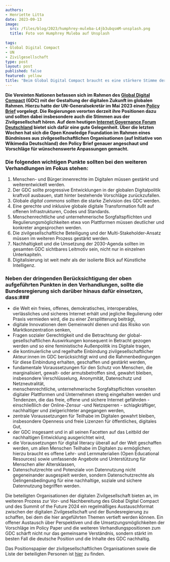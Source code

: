 ```yaml
---
authors:
- Henriette Litta
date: 2023-09-13
image:
  src: /files/blog/2023/humphrey-muleba-L4jb3ubqsmM-unsplash.png
  title: Foto von Humphrey Muleba auf Unsplash
  
tags:
- Global Digital Compact
- UN
- Zivilgesellschaft
type: post
layout: post
published: false
featured: yellow
title: "Beim Global Digital Compact braucht es eine stärkere Stimme der Zivilgesellschaft"
---
```


**Die Vereinten Nationen befassen sich im Rahmen des [Global Digital Compact](https://www.un.org/techenvoy/global-digital-compact) (GDC) mit der Gestaltung der digitalen Zukunft im globalen Rahmen. Hierzu hatte der UN-Generalsekretär im Mai 2023 einen [Policy Brief](https://indonesia.un.org/sites/default/files/2023-07/our-common-agenda-policy-brief-gobal-digi-compact-en.pdf) vorgelegt. Die Regierungen verorten derzeit ihre Positionen dazu und sollten dabei insbesondere auch die Stimmen aus der Zivilgesellschaft hören. Auf dem heutigen [Internet Governance Forum Deutschland](https://www.igf-d.de/igf-d-2023/) bietet sich dafür eine gute Gelegenheit. Über die letzten Wochen hat sich die Open Knowledge Foundation im Rahmen eines Bündnisses aus zivilgesellschaftlichen Organisationen (auf Initiative von Wikimedia Deutschland) den Policy Brief genauer angeschaut und Vorschläge für wünschenswerte Anpassungen gemacht.**

### Die folgenden wichtigen Punkte sollten bei den weiteren Verhandlungen im Fokus stehen: ###

1.	Menschen- und Bürger:innenrechte im Digitalen müssen gestärkt und weiterentwickelt werden.
2.	Der GDC sollte progressive Entwicklungen in der globalen Digitalpolitik kraftvoll ausbauen, statt hinter bestehende Vorschläge zurückzufallen.
3.	Globale *digital commons* sollten die starke Zielvision des GDC werden.
4.	Eine gerechte und inklusive globale digitale Transformation fußt auf offenen Infrastrukturen, Codes und Standards.
5.	Menschenrechtliche und unternehmerische Sorgfaltspflichten und Regulierungsmöglichkeiten etwa von Plattformen müssen deutlicher und konkreter angesprochen werden.
6.	Die zivilgesellschaftliche Beteiligung und der Multi-Stakeholder-Ansatz müssen im weiteren Prozess gestärkt werden.
7.	Nachhaltigkeit und die Umsetzung der 2030-Agenda sollten im gesamten GDC sichtbares Leitmotiv sein, nicht nur in einzelnen Unterkapiteln.
8.	Digitalisierung ist weit mehr als der isolierte Blick auf Künstliche Intelligenz.

### Neben der dringenden Berücksichtigung der oben aufgeführten Punkten in den Verhandlungen, sollte die Bundesregierung sich darüber hinaus dafür einsetzen, dass:### 

- die Welt ein freies, offenes, demokratisches, interoperables, verlässliches und sicheres Internet erhält und jegliche Regulierung oder Praxis vermieden wird, die zu einer Zersplitterung beiträgt,
- digitale Innovationen dem Gemeinwohl dienen und das Risiko von Marktkonzentration senken,
- Fragen sozialer Gerechtigkeit und die Betrachtung der global-gesellschaftlichen Auswirkungen konsequent in Betracht gezogen werden und so eine feministische Außenpolitik ins Digitale tragen,
- die kontinuierliche und regelhafte Einbindung zivilgesellschaftlicher Akteur:innen im GDC berücksichtigt wird und die Rahmenbedingungen für diese Einbindung erhalten, geschaffen und gestärkt werden,
- fundamentale Voraussetzungen für den Schutz von Menschen, die marginalisiert, gewalt- oder armutsbetroffen sind, gewahrt bleiben, insbesondere Verschlüsselung, Anonymität, Datenschutz und Netzneutralität,
- menschenrechtliche, unternehmerische Sorgfaltspflichten vonseiten digitaler Plattformen und Unternehmen streng eingehalten werden und Tendenzen, die das freie, offene und sichere Internet gefährden - einschließlich der Online-Zensur -und Netzsperren - schlagkräftiger, nachhaltiger und zielgerichteter angegangen werden,
- zentrale Voraussetzungen für Teilhabe im Digitalen gewahrt bleiben, insbesondere Openness und freie Lizenzen für öffentliches, digitales Gut,
- der GDC insgesamt und in all seinen Facetten auf das Leitbild der nachhaltigen Entwicklung ausgerichtet wird,
- die Voraussetzungen für digital literacy überall auf der Welt geschaffen werden, um allen Menschen Teilhabe im Digitalen zu ermöglichen; hierzu braucht es offene Lehr- und Lernmaterialien (Open Educational Resources) sowie umfassende Angebote und Unterstützung für Menschen aller Altersklassen,
- Datenschutzrechte und Potenziale von Datennutzung nicht gegeneinander ausgespielt werden, sondern Datenschutzrechte als Gelingensbedingung für eine nachhaltige, soziale und sichere Datennutzung begriffen werden.

Die beteiligten Organisationen der digitalen Zivilgesellschaft bieten an, im weiteren Prozess zur Vor- und Nachbereitung des Global Digital Compact und des Summit of the Future 2024 ein regelmäßiges Austauschformat zwischen der digitalen Zivilgesellschaft und der Bundesregierung zu schaffen, bei dem die hier angeführten Themen vertieft werden können. Ein offener Austausch über Perspektiven und die Umsetzungsmöglichkeiten der Vorschläge im Policy Paper und die weiteren Verhandlungspositionen zum GDC schärft nicht nur das gemeinsame Verständnis, sondern stärkt im besten Fall die deutsche Position und die Inhalte des GDC nachhaltig.

Das Positionspapier der zivilgesellschaftlichen Organisationen sowie die Liste der beteiligten Personen ist [hier](https://github.com/okfde/okfn.de/blob/master/static/files/blog/2023/Positionspapier_digZG_zum_GDC.pdf) zu finden.
